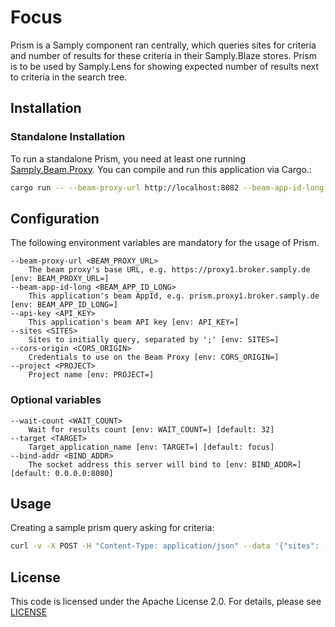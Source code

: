 # Focus

Prism is a Samply component ran centrally, which queries sites for criteria and number of results for these criteria in their Samply.Blaze stores. Prism is to be used by Samply.Lens for showing expected number of results next to criteria in the search tree. 

## Installation

### Standalone Installation

To run a standalone Prism, you need at least one running [Samply.Beam.Proxy](https://github.com/samply/beam/).
You can compile and run this application via Cargo.:

```bash
cargo run -- --beam-proxy-url http://localhost:8082 --beam-app-id-long app2.proxy2.broker --api-key App1Secret --wait-count 5 --bind-addr 127.0.0.1:8066 --sites proxy1 --cors-origin any --project bbmri --target app1
```

## Configuration

The following environment variables are mandatory for the usage of Prism.

```
--beam-proxy-url <BEAM_PROXY_URL>
    The beam proxy's base URL, e.g. https://proxy1.broker.samply.de [env: BEAM_PROXY_URL=]
--beam-app-id-long <BEAM_APP_ID_LONG>
    This application's beam AppId, e.g. prism.proxy1.broker.samply.de [env: BEAM_APP_ID_LONG=]
--api-key <API_KEY>
    This application's beam API key [env: API_KEY=]
--sites <SITES>
    Sites to initially query, separated by ';' [env: SITES=]
--cors-origin <CORS_ORIGIN>
    Credentials to use on the Beam Proxy [env: CORS_ORIGIN=]
--project <PROJECT>
    Project name [env: PROJECT=]
```

### Optional variables

```      
--wait-count <WAIT_COUNT>
    Wait for results count [env: WAIT_COUNT=] [default: 32]
--target <TARGET>
    Target_application_name [env: TARGET=] [default: focus]
--bind-addr <BIND_ADDR>
    The socket address this server will bind to [env: BIND_ADDR=] [default: 0.0.0.0:8080]
```



## Usage

Creating a sample prism query asking for criteria:

```bash
curl -v -X POST -H "Content-Type: application/json" --data '{"sites": ["proxy1"]}'  http://localhost:8066/criteria
```

## License

This code is licensed under the Apache License 2.0. For details, please see [LICENSE](./LICENSE)
